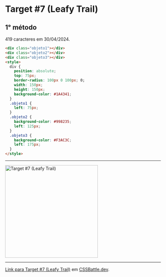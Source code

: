 # Target #7 (Leafy Trail)

## 1° método

419 caracteres em 30/04/2024.

``` HTML
<div class="objeto1"></div>
<div class="objeto2"></div>
<div class="objeto3"></div>
<style>
  div {
    position: absolute;
    top: 75px;
    border-radius: 100px 0 100px; 0;
    width: 150px;
    height: 150px;
    background-color: #1A4341;
  }
  .objeto1 {
    left: 75px;
  }
  .objeto2 {
    background-color: #998235;
    left: 125px;
  }
  .objeto3 {
    background-color: #F3AC3C;
    left: 175px;
  }
</style>
```

---
<img src="https://cssbattle.dev/targets/7.png" title="Target #7 (Leafy Trail)" width="300px">

---

[Link para Target #7 (Leafy Trail)](https://cssbattle.dev/play/7) em [CSSBattle.dev](https://cssbattle.dev/).